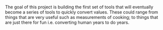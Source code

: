 The goal of this project is building the first set of tools that will eventually become a series of tools to quickly convert values. These could range from things that are very useful such as measurements of cooking; to things that are just there for fun i.e. converting human years to do years. 